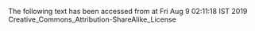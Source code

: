 The following text has been accessed from at Fri Aug 9 02:11:18 IST 2019
Creative_Commons_Attribution-ShareAlike_License
